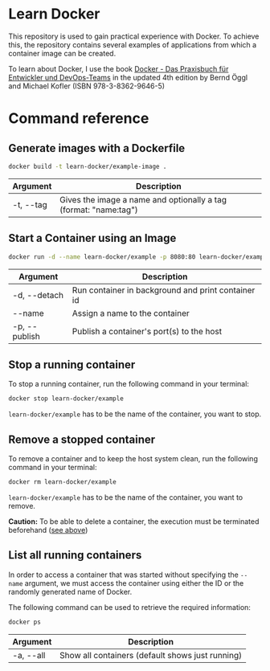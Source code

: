 # Learn Docker
This repository is used to gain practical experience with Docker. To achieve this, the repository contains several examples of applications from which a container image can be created.

To learn about Docker, I use the book [Docker - Das Praxisbuch für Entwickler und DevOps-Teams](https://www.rheinwerk-verlag.de/5742) in the updated 4th edition by Bernd Öggl and Michael Kofler (ISBN 978-3-8362-9646-5)

# Command reference
## Generate images with a Dockerfile

```bash
docker build -t learn-docker/example-image .
```

| Argument  | Description                                                      |
| --------- | ---------------------------------------------------------------- |
| -t, --tag | Gives the image a name and optionally a tag (format: "name:tag") |

## Start a Container using an Image
```bash
docker run -d --name learn-docker/example -p 8080:80 learn-docker/example-image
```

| Argument      | Description                                        |
| ------------- | -------------------------------------------------- |
| -d, --detach  | Run container in background and print container id |
| --name        | Assign a name to the container                     |
| -p, --publish | Publish a container's port(s) to the host          |

## Stop a running container
To stop a running container, run the following command in your terminal:

```bash
docker stop learn-docker/example
```

`learn-docker/example` has to be the name of the container, you want to stop.

## Remove a stopped container
To remove a container and to keep the host system clean, run the following command in your terminal:

```bash
docker rm learn-docker/example
```

`learn-docker/example` has to be the name of the container, you want to remove.

**Caution:** To be able to delete a container, the execution must be terminated beforehand ([see above](#stop-a-running-container))

## List all running containers
In order to access a container that was started without specifying the `--name` argument, we must access the container using either the ID or the randomly generated name of Docker.

The following command can be used to retrieve the required information:

```bash
docker ps
```

| Argument   | Description                                      |
| ---------- | ------------------------------------------------ |
| -a, --all  | Show all containers (default shows just running) |